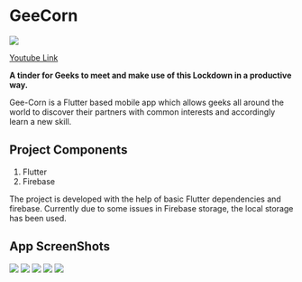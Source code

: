 # GeeCorn
![](graphicFiles/Introduction.png)

[Youtube Link](https://youtu.be/Y4PzMjd71GE)

**A tinder for Geeks to meet and make use of this Lockdown in a productive way.**

Gee-Corn is a Flutter based mobile app which allows geeks all around the world to discover their partners with common interests and accordingly learn a new skill.

## Project Components

1. Flutter
2. Firebase

The project is developed with the help of basic Flutter dependencies and firebase. Currently due to some issues in Firebase storage,
the local storage has been used.

## App ScreenShots
![](graphicFiles/refer1.jpg) ![](graphicFiles/refer2.jpg)
![](graphicFiles/refer3.jpg)
![](graphicFiles/refer4.jpg) ![](graphicFiles/refer5.jpg)
